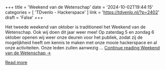 +++
title = 'Weekend van de Wetenschap'
date = '2024-10-02T19:44:15'
categories = [ 
 'TDvenlo - Hackerspace' 
] 
link = 'https://tdvenlo.nl/?p=2402'
draft = 'False'
+++

Het tweede weekend van oktober is traditioneel het Weekend van de Wetenschap. Ook wij doen dit jaar weer mee! Op zaterdag 5 en zondag 6 oktober openen wij weer onze deuren voor het publiek, zodat zij de mogelijkheid heeft om kennis te maken met onze mooie hackerspace en al onze activiteiten. Onze leden zullen aanwezig &#8230; <a class="more-link" href="https://tdvenlo.nl/?p=2402">Continue reading <span class="screen-reader-text">Weekend van de Wetenschap</span> <span class="meta-nav">&#8594;</span></a>

[Read more](https://tdvenlo.nl/?p=2402)